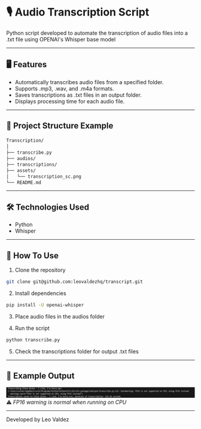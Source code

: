 # 🎙️ Audio Transcription Script

Python script developed to automate the transcription of audio files into a .txt file using OPENAI's Whisper base model

---
 
## 🖥️ Features

- Automatically transcribes audio files from a specified folder.
- Supports .mp3, .wav, and .m4a formats.
- Saves transcriptions as .txt files in an output folder.
- Displays processing time for each audio file.

---

## 📂 Project Structure Example
```text
Transcription/
│
├── transcribe.py
├── audios/
├── transcriptions/
├── assets/
│   └── transcription_sc.png
└── README.md
```

---

## 🛠️ Technologies Used
- Python
- Whisper

---

## 🚀 How To Use
1. Clone the repository
```bash
git clone git@github.com:leovaldezhq/transcript.git
```
2. Install dependencies
```bash
pip install -U openai-whisper
```
3. Place audio files in the audios folder

4. Run the script
```bash
python transcribe.py
```
5. Check the transcriptions folder for output .txt files

---
## 📸 Example Output
<img src="assets/transcription_sc.png" alt="Screenshot of Example Output" width="800" />
⚠️<i> FP16 warning is normal when running on CPU </i>

---

Developed by Leo Valdez



